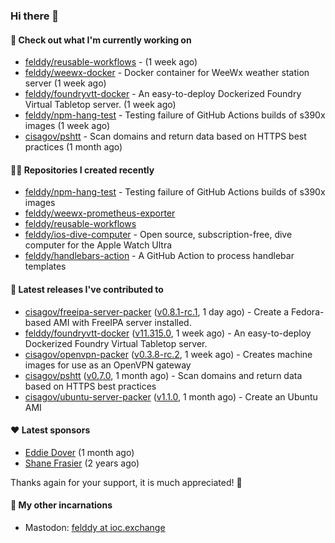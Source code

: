 ### Hi there 👋

#### 👷 Check out what I'm currently working on

- [felddy/reusable-workflows](https://github.com/felddy/reusable-workflows) -  (1 week ago)
- [felddy/weewx-docker](https://github.com/felddy/weewx-docker) - Docker container for WeeWx weather station server (1 week ago)
- [felddy/foundryvtt-docker](https://github.com/felddy/foundryvtt-docker) - An easy-to-deploy Dockerized Foundry Virtual Tabletop server. (1 week ago)
- [felddy/npm-hang-test](https://github.com/felddy/npm-hang-test) - Testing failure of GitHub Actions builds of s390x images (1 week ago)
- [cisagov/pshtt](https://github.com/cisagov/pshtt) - Scan domains and return data based on HTTPS best practices (1 month ago)

#### 👨‍💻 Repositories I created recently

- [felddy/npm-hang-test](https://github.com/felddy/npm-hang-test) - Testing failure of GitHub Actions builds of s390x images
- [felddy/weewx-prometheus-exporter](https://github.com/felddy/weewx-prometheus-exporter)
- [felddy/reusable-workflows](https://github.com/felddy/reusable-workflows)
- [felddy/ios-dive-computer](https://github.com/felddy/ios-dive-computer) - Open source, subscription-free, dive computer for the Apple Watch Ultra
- [felddy/handlebars-action](https://github.com/felddy/handlebars-action) - A GitHub Action to process handlebar templates

#### 🚀 Latest releases I've contributed to

- [cisagov/freeipa-server-packer](https://github.com/cisagov/freeipa-server-packer) ([v0.8.1-rc.1](https://github.com/cisagov/freeipa-server-packer/releases/tag/v0.8.1-rc.1), 1 day ago) - Create a Fedora-based AMI with FreeIPA server installed.
- [felddy/foundryvtt-docker](https://github.com/felddy/foundryvtt-docker) ([v11.315.0](https://github.com/felddy/foundryvtt-docker/releases/tag/v11.315.0), 1 week ago) - An easy-to-deploy Dockerized Foundry Virtual Tabletop server.
- [cisagov/openvpn-packer](https://github.com/cisagov/openvpn-packer) ([v0.3.8-rc.2](https://github.com/cisagov/openvpn-packer/releases/tag/v0.3.8-rc.2), 1 week ago) - Creates machine images for use as an OpenVPN gateway
- [cisagov/pshtt](https://github.com/cisagov/pshtt) ([v0.7.0](https://github.com/cisagov/pshtt/releases/tag/v0.7.0), 1 month ago) - Scan domains and return data based on HTTPS best practices
- [cisagov/ubuntu-server-packer](https://github.com/cisagov/ubuntu-server-packer) ([v1.1.0](https://github.com/cisagov/ubuntu-server-packer/releases/tag/v1.1.0), 1 month ago) - Create an Ubuntu AMI

#### ❤️ Latest sponsors
- [Eddie Dover](https://github.com/EddieDover) (1 month ago)
- [Shane Frasier](https://github.com/jsf9k) (2 years ago)

Thanks again for your support, it is much appreciated! 🙏

#### 🐋 My other incarnations
- Mastodon: <a rel="me" href="https://ioc.exchange/@felddy">felddy at ioc.exchange</a>
